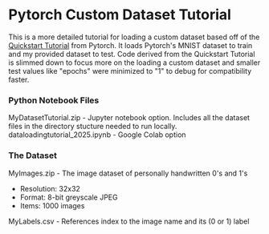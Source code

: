 # Pytorch Custom Dataset Tutorial
This is a more detailed tutorial for loading a custom dataset based off of the [Quickstart Tutorial](https://docs.pytorch.org/tutorials/beginner/basics/quickstart_tutorial.html) from Pytorch. It loads Pytorch's MNIST dataset to train and my provided dataset to test. Code derived from the Quickstart Tutorial is slimmed down to focus more on the loading a custom dataset and smaller test values like "epochs" were minimized to "1" to debug for compatibility faster.

### Python Notebook Files
MyDatasetTutorial.zip - Jupyter notebook option. Includes all the dataset files in the directory stucture needed to run locally.<br>
dataloadingtutorial_2025.ipynb - Google Colab option

### The Dataset
MyImages.zip - The image dataset of personally handwritten 0's and 1's<br>
- Resolution: 32x32<br>
- Format: 8-bit greyscale JPEG<br>
- Items: 1000 images<br>

MyLabels.csv - References index to the image name and its (0 or 1) label
